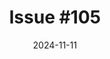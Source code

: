 ---
layout: newsletter
type: newsletter-single
title: "Issue #105"
ogImageTitle: "UI Dev Newsletter: Issue #105"
date: 2024-11-11
description: "In this issue: Focus outlines, CSS resets, optimizing Lighthouse, and more!"
tags: reads
list:
  - title: "Beautiful focus outlines"
    link: "https://medienbaecker.com/articles/focus-outlines"
    desc: "Thomas Günther discusses the importance of focus outlines for accessibility and how to implement them effectively in your web projects."
    handle: ""
    handle2: "@medienbaecker@mastodon.social"
    handle3: ""
  - title: "Woah, opacity! A full guide to this badass hero of efficient UI design"
    link: "https://evilmartians.com/chronicles/woah-opacity-a-full-guide-to-this-badass-hero-of-efficient-ui-design"
    desc: "Arthur Objartel, Roman Shamin, and Travis Turner from Evil Martians dive deep into opacity, covering how to use it efficiently in UI design to improve performance and aesthetics."
    handle: "@arthur_objartel @romanshamin_en @_Travis_Turner @evilmartians"
    handle2: "@objartel@mastodon.social @roma@typo.social @evilmartians@mastodon.social"
    handle3: "@objartel.bsky.social @romanshamin.bsky.social @evilmartians.com"
  - title: "My Modern CSS Reset"
    link: "https://jakelazaroff.com/words/my-modern-css-reset/"
    desc: "Jake Lazaroff shares his approach to a modern CSS reset, focusing on minimalism and ensuring the best browser compatibility."
    handle: "@jlazaroff"
    handle2: "@jakelazaroff@mastodon.social"
    handle3: "@jakelazaroff.com"
  - title: "You are not a CSS dev if you have not made a CSS reset"
    link: "https://mikemai.net/blog/2024/11/01/you-are-not-a-css-dev-if-you-have-not-made-a-css-reset.html"
    desc: "Mike Mai discusses why every CSS developer should create their own reset and how it can lead to better web development practices."
    handle: "@mikemai2awesome"
    handle2: "@mikemai2awesome@mastodon.social"
    handle3: ""
  - title: "Your CSS reset should be layered"
    link: "https://mayank.co/blog/css-reset-layer/"
    desc: "Mayank presents the concept of a CSS reset layer, a simple and effective approach to resetting styles across all browsers."
    handle: "@hi__mayank"
    handle2: "@mayank@front-end.social"
    handle3: "@mayank.co"
  - title: "JavaScript dos and donts"
    link: "https://muan.co/posts/javascript"
    desc: "Mu-An Chiou offers a collection of useful JavaScript tips and best practices for modern web development."
    handle: "@muanchiou"
    handle2: "@muan@mastodon.social"
    handle3: "@muan"
  - title: "Why Optimizing Lighthouse Score Is Not Enough for a Fast Website"
    link: "https://www.smashingmagazine.com/2024/11/why-optimizing-lighthouse-score-not-enough-fast-website/"
    desc: "Smashing Magazine explores why a high Lighthouse score doesn’t necessarily mean a fast website and how to approach real-world performance optimization."
    handle: "@geoffreygraham @smashingmag"
    handle2: "@geoff@front-end.social @smashingmag@mastodon.social"
    handle3: "@geoffgraham.me"
  - title: "Math4Devs"
    link: "https://math4devs.com/"
    desc: "Joshua Nussbaum shares a list of mathematical symbols with their JavaScript equivalent."
    handle: "@joshnuss"
    handle2: ""
    handle3: "@joshnuss.com"
topAd:
  link: "https://dailysandbox.com/subscribe"
  title: "Daily Sandbox"
  desc: "Daily Sandbox is for devs by devs! Get daily digest for exclusive tips, tricks, in-depth tutorials, and Unlimited Free Access to 2110+ templates, landing pages, boilerplates, ai prompts, and more...!"
  type: "Suggested"
promotion:
  - type: Self-promotion
    title: "OKLCHanger VS Code extension"
    link: "https://www.silvestar.codes/articles/oklchanger/"
    desc: "I was inspired by an article on the Oklab color format and decided to develop a VS Code extension that effortlessly converts any color format to Oklab."
---